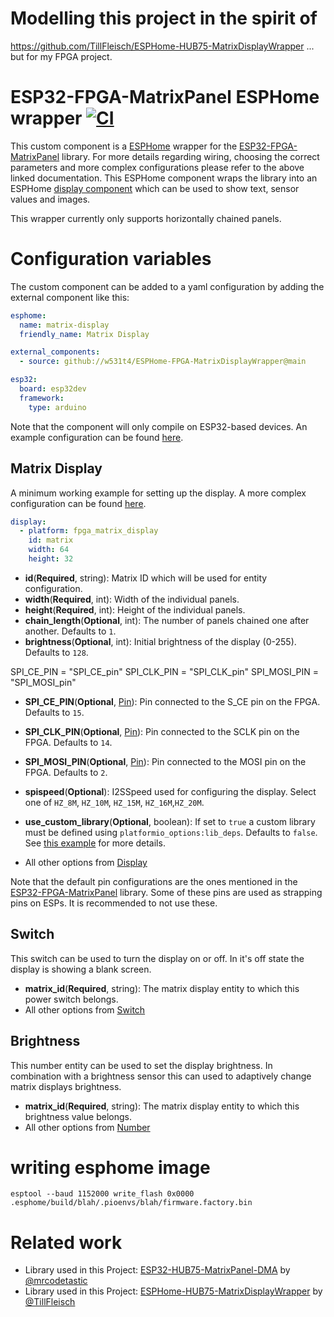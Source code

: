 # Modelling this project in the spirit of
https://github.com/TillFleisch/ESPHome-HUB75-MatrixDisplayWrapper
... but for my FPGA project.

# ESP32-FPGA-MatrixPanel ESPHome wrapper [![CI](https://github.com/w531t4/ESPHome-FPGA-MatrixDisplayWrapper/actions/workflows/ci.yaml/badge.svg?branch=main)](https://github.com/w531t4/ESPHome-FPGA-MatrixDisplayWrapper/actions/workflows/ci.yaml)

This custom component is a [ESPHome](https://esphome.io/) wrapper for the [ESP32-FPGA-MatrixPanel](https://github.com/w531t4/ESP32-FPGA-MatrixPanel#main) library. For more details regarding wiring, choosing the correct parameters and more complex configurations please refer to the above linked documentation.
This ESPHome component wraps the library into an ESPHome [display component](https://esphome.io/components/display/index.html) which can be used to show text, sensor values and images.

This wrapper currently only supports horizontally chained panels.

# Configuration variables

The custom component can be added to a yaml configuration by adding the external component like this:

```yaml
esphome:
  name: matrix-display
  friendly_name: Matrix Display

external_components:
  - source: github://w531t4/ESPHome-FPGA-MatrixDisplayWrapper@main

esp32:
  board: esp32dev
  framework:
    type: arduino
```

Note that the component will only compile on ESP32-based devices.
An example configuration can be found [here](example.yaml).

## Matrix Display

A minimum working example for setting up the display. A more complex configuration can be found [here](complex_matrix_config.yaml).

```yaml
display:
  - platform: fpga_matrix_display
    id: matrix
    width: 64
    height: 32
```


- **id**(**Required**, string): Matrix ID which will be used for entity configuration.
- **width**(**Required**, int): Width of the individual panels.
- **height**(**Required**, int): Height of the individual panels.
- **chain_length**(**Optional**, int): The number of panels chained one after another. Defaults to `1`.
- **brightness**(**Optional**, int): Initial brightness of the display (0-255). Defaults to `128`.

SPI_CE_PIN =  "SPI_CE_pin"
SPI_CLK_PIN = "SPI_CLK_pin"
SPI_MOSI_PIN = "SPI_MOSI_pin"
- **SPI_CE_PIN**(**Optional**, [Pin](https://esphome.io/guides/configuration-types.html#config-pin)): Pin connected to the S_CE pin on the FPGA. Defaults to `15`.
- **SPI_CLK_PIN**(**Optional**, [Pin](https://esphome.io/guides/configuration-types.html#config-pin)): Pin connected to the SCLK pin on the FPGA. Defaults to `14`.
- **SPI_MOSI_PIN**(**Optional**, [Pin](https://esphome.io/guides/configuration-types.html#config-pin)): Pin connected to the MOSI pin on the FPGA. Defaults to `2`.

- **spispeed**(**Optional**): I2SSpeed used for configuring the display. Select one of `HZ_8M`, `HZ_10M`, `HZ_15M`, `HZ_16M`,`HZ_20M`.
- **use_custom_library**(**Optional**, boolean): If set to `true` a custom library must be defined using `platformio_options:lib_deps`. Defaults to `false`. See [this example](custom_library.yaml) for more details.

- All other options from [Display](https://esphome.io/components/display/index.html)

Note that the default pin configurations are the ones mentioned in the [ESP32-FPGA-MatrixPanel](https://github.com/w531t4/ESP32-FPGA-MatrixPanel) library. Some of these pins are used as strapping pins on ESPs. It is recommended to not use these.

## Switch

This switch can be used to turn the display on or off. In it's off state the display is showing a blank screen.

- **matrix_id**(**Required**, string): The matrix display entity to which this power switch belongs.
- All other options from [Switch](https://esphome.io/components/switch/index.html#config-switch)

## Brightness

This number entity can be used to set the display brightness. In combination with a brightness sensor this can used to adaptively change matrix displays brightness.

- **matrix_id**(**Required**, string): The matrix display entity to which this brightness value belongs.
- All other options from [Number](https://esphome.io/components/number/index.html#config-number)

# writing esphome image
`esptool --baud 1152000 write_flash 0x0000 .esphome/build/blah/.pioenvs/blah/firmware.factory.bin`

# Related work

- Library used in this Project: [ESP32-HUB75-MatrixPanel-DMA](https://github.com/mrcodetastic/ESP32-HUB75-MatrixPanel-DMA) by [@mrcodetastic](https://github.com/mrcodetastic)
- Library used in this Project: [ESPHome-HUB75-MatrixDisplayWrapper](https://github.com/TillFleisch/ESPHome-HUB75-MatrixDisplayWrapper) by [@TillFleisch](https://github.com/TillFleisch)
